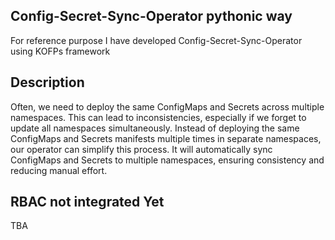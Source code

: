 ## Config-Secret-Sync-Operator pythonic way
For reference purpose I have developed Config-Secret-Sync-Operator using KOFPs framework

## Description
Often, we need to deploy the same ConfigMaps and Secrets across multiple namespaces. This can lead to inconsistencies, especially if we forget to update all namespaces simultaneously. Instead of deploying the same ConfigMaps and Secrets manifests multiple times in separate namespaces, our operator can simplify this process. It will automatically sync ConfigMaps and Secrets to multiple namespaces, ensuring consistency and reducing manual effort.

## RBAC not integrated Yet
TBA
